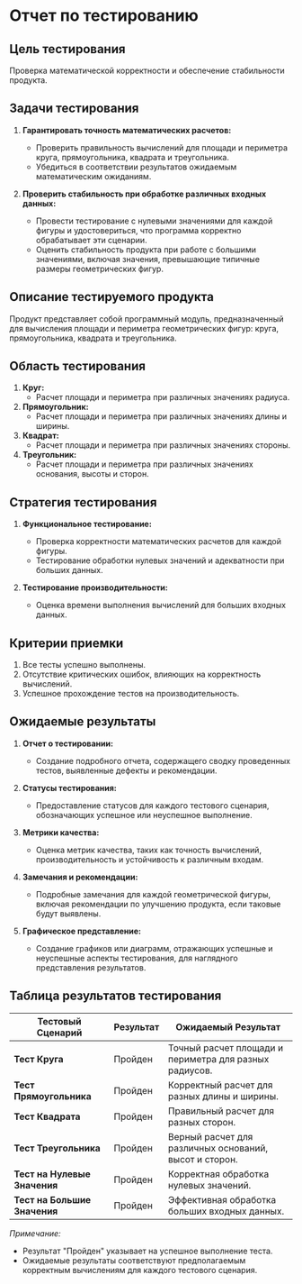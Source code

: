 # Отчет по тестированию

## Цель тестирования

Проверка математической корректности и обеспечение стабильности продукта.

## Задачи тестирования

1. **Гарантировать точность математических расчетов:**
    - Проверить правильность вычислений для площади и периметра круга, прямоугольника, квадрата и треугольника.
    - Убедиться в соответствии результатов ожидаемым математическим ожиданиям.

2. **Проверить стабильность при обработке различных входных данных:**
    - Провести тестирование с нулевыми значениями для каждой фигуры и удостовериться, что программа корректно
      обрабатывает эти сценарии.
    - Оценить стабильность продукта при работе с большими значениями, включая значения, превышающие типичные размеры
      геометрических фигур.

## Описание тестируемого продукта

Продукт представляет собой программный модуль, предназначенный для вычисления площади и периметра геометрических фигур:
круга, прямоугольника, квадрата и треугольника.

## Область тестирования

1. **Круг:**
    - Расчет площади и периметра при различных значениях радиуса.
2. **Прямоугольник:**
    - Расчет площади и периметра при различных значениях длины и ширины.
3. **Квадрат:**
    - Расчет площади и периметра при различных значениях стороны.
4. **Треугольник:**
    - Расчет площади и периметра при различных значениях основания, высоты и сторон.

## Стратегия тестирования

1. **Функциональное тестирование:**
    - Проверка корректности математических расчетов для каждой фигуры.
    - Тестирование обработки нулевых значений и адекватности при больших данных.

2. **Тестирование производительности:**
    - Оценка времени выполнения вычислений для больших входных данных.

## Критерии приемки

1. Все тесты успешно выполнены.
2. Отсутствие критических ошибок, влияющих на корректность вычислений.
3. Успешное прохождение тестов на производительность.

## Ожидаемые результаты

1. **Отчет о тестировании:**
    - Создание подробного отчета, содержащего сводку проведенных тестов, выявленные дефекты и рекомендации.

2. **Статусы тестирования:**
    - Предоставление статусов для каждого тестового сценария, обозначающих успешное или неуспешное выполнение.

3. **Метрики качества:**
    - Оценка метрик качества, таких как точность вычислений, производительность и устойчивость к различным входам.

4. **Замечания и рекомендации:**
    - Подробные замечания для каждой геометрической фигуры, включая рекомендации по улучшению продукта, если таковые
      будут выявлены.

5. **Графическое представление:**
    - Создание графиков или диаграмм, отражающих успешные и неуспешные аспекты тестирования, для наглядного
      представления результатов.

## Таблица результатов тестирования

| **Тестовый Сценарий**        | **Результат** | **Ожидаемый Результат**                                |
|------------------------------|---------------|--------------------------------------------------------|
| **Тест Круга**               | Пройден       | Точный расчет площади и периметра для разных радиусов. |
| **Тест Прямоугольника**      | Пройден       | Корректный расчет для разных длины и ширины.           |
| **Тест Квадрата**            | Пройден       | Правильный расчет для разных сторон.                   |
| **Тест Треугольника**        | Пройден       | Верный расчет для различных оснований, высот и сторон. |
| **Тест на Нулевые Значения** | Пройден       | Корректная обработка нулевых значений.                 |
| **Тест на Большие Значения** | Пройден       | Эффективная обработка больших входных данных.          |

*Примечание:*

- Результат "Пройден" указывает на успешное выполнение теста.
- Ожидаемые результаты соответствуют предполагаемым корректным вычислениям для каждого тестового сценария.